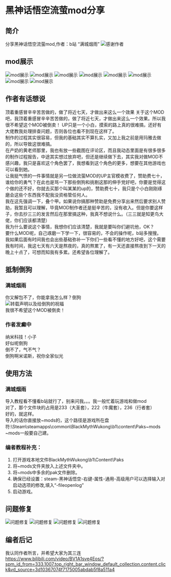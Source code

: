 
# 黑神话悟空流萤mod分享

## 简介
分享黑神话悟空流萤mod,作者：b站 “满城烟雨”
![感谢作者](作者的念念碎/作者的声明原文/Img_Login_GsLogo.png)

## mod展示
![mod展示](作者的念念碎/mod展示图/展示图1（鹅鹅鹅打蜡的既视感别介意）.png)
![mod展示](作者的念念碎/mod展示图/展示图2.png)
![mod展示](作者的念念碎/mod展示图/展示图3.png)
![mod展示](作者的念念碎/mod展示图/展示图4.png)
![mod展示](作者的念念碎/mod展示图/展示图5.png)
![mod展示](作者的念念碎/mod展示图/展示图6.png)
![mod展示](作者的念念碎/mod展示图/展示图7.png)
![mod展示](作者的念念碎/mod展示图/展示图8.png)

## 作者有话想说
顶着重感冒辛辛苦苦做的，做了将近七天，才做出来这么一个效果 
关于这个MOD吧，我顶着重感冒辛辛苦苦做的，做了将近七天，才做出来这么一个效果。所以我很不希望这个MOD被倒卖！ 
UP只是一个小白，摸索的路上真的很难搞，还好有大佬教我处理排查问题，否则各位也看不到现在这样了。  
制作的过程其实很容易，但我的基础其实不算扎实，又加上我之前是用玛雅去做的，所以导致这很难搞。  
在产奶的黄老师那里，我也有放一些截图在评论区，而且我动态里面是有很多很多的制作过程报告，中途其实想过放弃吧，但还是继续做下去，其实我对做MOD不感兴趣，我只是喜欢这个角色罢了，我想看到这个角色的更多，想要在其他游戏也可以看到她。  
让我挺气愤的一件事情就是另一位做流萤MOD的UP主官模收费了，赞助费七十，谁给你的勇气？在此也是骂一下那些倒狗和挑剔这那的伸手党好吧，你要是觉得这个做的还不好，你就去买那个叫某某的up的，赞助费七十，我只是个小白刚刚琢磨会这些个东西我不配我没资格管任何人。  
我在这先强调一下，叠个甲。如果说你搞那种赞助是免费分享出来然后要求别人赞助，我暂且可以理解，毕竟MOD制作者还是挺辛苦的，没有收入。但是你要这样子，你去抄三三的发言然后在那里搞这种，我真不想说什么。（三三就是知更鸟大佬，你们应该都清楚）  
我为什么要说这个事情，我想你们应该清楚，我就是要叫你们避坑他，OK？  
要什么MOD呢，自己琢磨一下学一下，很容易的，不会的操作呢，b站多搜搜。我如果后面有时间我也会出些基础弥补一下你们一些看不懂的地方好吧，这个需要我有时间，我这七天有六天是熬夜的，真的熬累了，有一天还直接熬夜到下一天的晚上十点了，可想而知我有多累。还希望各位理解了。  

## 抵制倒狗

### 满城烟雨
你又解包不了，你能拿我怎么样？倒狗  
![转载声明以及给倒狗的祝福](作者的念念碎/作者的声明原文/转载声明以及给倒狗的祝福.png)  
我很不希望这个MOD被倒卖！  

### 作者发癫中
 纳米科技！小子  
 好似呢倒狗  
 倒不了，气不气？  
 倒狗啊米诺斯，祝你全家似光  

## 使用方法
### 满城烟雨
 导入教程看不懂看b站就行了，别来问我。。。我一般忙着玩游戏和做mod  
 对了，那个文件块的占用是233（大圣套），222（牛魔套），236（行者套）  
 好的，就这样。  
 导入的话你直接放~mods的，这个路径是游戏所在盘符:\Steam\steamapps\common\BlackMythWukong\b1\content\Paks\~mods  
 ~mods一般要自己建。  

### 编者教程补充：
1.  打开游戏本地文件BlackMythWukong\b1\Content\Paks
2.  将~mods文件夹放入上述文件夹中。
3.  将~mods中多余的pak文件删除。
4.  确保已经设置：steam-黑神话悟空-右键-属性-通用-高级用户可以选择输入对启动选项的修改,填入“-fileopenlog”
5.  启动游戏。

## 问题修复
![问题修复](作者的念念碎/制作过程以及一些问题（已修复）/问题(1).png)
![问题修复](作者的念念碎/制作过程以及一些问题（已修复）/问题(2).png)
![问题修复](作者的念念碎/制作过程以及一些问题（已修复）/问题(3).png)
![问题修复](作者的念念碎/制作过程以及一些问题（已修复）/问题(4).jpeg)

## 编者后记
我认同作者所言，并希望大家为其三连
https://www.bilibili.com/video/BV1A1sve4Eos/?spm_id_from=333.1007.top_right_bar_window_default_collection.content.click&vd_source=3d10367074f7175005abdab5f8a511a4